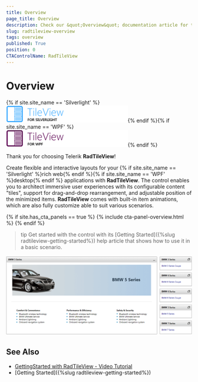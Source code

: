 ```yaml
---
title: Overview
page_title: Overview
description: Check our &quot;Overview&quot; documentation article for the RadTileView {{ site.framework_name }} control.
slug: radtileview-overview
tags: overview
published: True
position: 0
CTAControlName: RadTileView
---
```


# Overview

{% if site.site_name == 'Silverlight' %}![tileview sl icon](images/tileview_sl_icon.png){% endif %}{% if site.site_name == 'WPF' %}![tileview wpf icon](images/tileview_wpf_icon.png){% endif %}

Thank you for choosing Telerik __RadTileView__!			

Create flexible and interactive layouts for your {% if site.site_name == 'Silverlight' %}rich web{% endif %}{% if site.site_name == 'WPF' %}desktop{% endif %} applications with __RadTileView__. The control enables you to architect immersive user experiences with its configurable content "tiles", support for drag-and-drop rearrangement, and adjustable position of the minimized items. __RadTileView__ comes with built-in item animations, which are also fully customize able to suit various scenarios.

{% if site.has_cta_panels == true %}
{% include cta-panel-overview.html %}
{% endif %}

>tip Get started with the control with its [Getting Started]({%slug radtileview-getting-started%}) help article that shows how to use it in a basic scenario.

![Rad Tile View - overview](images/tileview_overview.png)

## See Also
 * [GettingStarted with RadTileView - Video Tutorial](http://tv.telerik.com/silverlight/video/introduction-radtileview-silverlight)
 * [Getting Started]({%slug radtileview-getting-started%})
